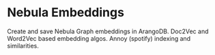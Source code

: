 # Nebula Embeddings
Create and save Nebula Graph embeddings in ArangoDB.
Doc2Vec and Word2Vec based embedding algos.
Annoy (spotify) indexing and similarities.
